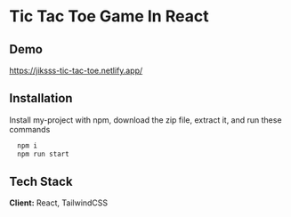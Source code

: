 
# Tic Tac Toe Game In React




## Demo
https://jiksss-tic-tac-toe.netlify.app/


## Installation

Install my-project with npm, download the zip file, extract it, and run these commands 

```bash
  npm i
  npm run start
```
    
## Tech Stack

**Client:** React, TailwindCSS


